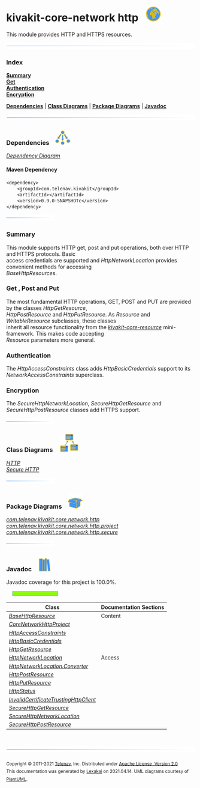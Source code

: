 # kivakit-core-network http &nbsp;&nbsp;![](../../../documentation/images/world-40.png)

This module provides HTTP and HTTPS resources.

![](documentation/images/horizontal-line.png)

### Index

[**Summary**](#summary)  
[**Get**](#get)  
[**Authentication**](#authentication)  
[**Encryption**](#encryption)  

[**Dependencies**](#dependencies) | [**Class Diagrams**](#class-diagrams) | [**Package Diagrams**](#package-diagrams) | [**Javadoc**](#javadoc)

![](documentation/images/horizontal-line.png)

### Dependencies <a name="dependencies"></a> &nbsp;&nbsp; ![](documentation/images/dependencies-40.png)

[*Dependency Diagram*](documentation/diagrams/dependencies.svg)

#### Maven Dependency

    <dependency>
        <groupId>com.telenav.kivakit</groupId>
        <artifactId></artifactId>
        <version>0.9.0-SNAPSHOTc</version>
    </dependency>

![](documentation/images/short-horizontal-line.png)

[//]: # (start-user-text)

### Summary <a name = "summary"></a>

This module supports HTTP get, post and put operations, both over HTTP and HTTPS protocols. Basic  
access credentials are supported and *HttpNetworkLocation* provides convenient methods for accessing  
*BaseHttpResource*s.

### Get <a name = "get"></a>, Post and Put

The most fundamental HTTP operations, GET, POST and PUT are provided by the classes *HttpGetResource*,  
*HttpPostResource* and *HttpPutResource*. As *Resource* and *WritableResource* subclasses, these classes  
inherit all resource functionality from the [*kivakit-core-resource*](../../resource/README.md) mini-framework. This makes code accepting  
*Resource* parameters more general.

### Authentication <a name = "authentication"></a>

The *HttpAccessConstraints* class adds *HttpBasicCredentials* support to its *NetworkAccessConstraints* superclass.

### Encryption <a name = "encryption"></a>

The *SecureHttpNetworkLocation*, *SecureHttpGetResource* and *SecureHttpPostResource* classes add HTTPS support.

[//]: # (end-user-text)

![](documentation/images/short-horizontal-line.png)

### Class Diagrams <a name="class-diagrams"></a> &nbsp; &nbsp; ![](documentation/images/diagram-48.png)

[*HTTP*](documentation/diagrams/diagram-http.svg)  
[*Secure HTTP*](documentation/diagrams/diagram-https.svg)  

![](documentation/images/short-horizontal-line.png)

### Package Diagrams <a name="package-diagrams"></a> &nbsp;&nbsp; ![](documentation/images/box-40.png)

[*com.telenav.kivakit.core.network.http*](documentation/diagrams/com.telenav.kivakit.core.network.http.svg)  
[*com.telenav.kivakit.core.network.http.project*](documentation/diagrams/com.telenav.kivakit.core.network.http.project.svg)  
[*com.telenav.kivakit.core.network.http.secure*](documentation/diagrams/com.telenav.kivakit.core.network.http.secure.svg)  

![](documentation/images/short-horizontal-line.png)

### Javadoc <a name="javadoc"></a> &nbsp;&nbsp; ![](documentation/images/books-40.png)

Javadoc coverage for this project is 100.0%.  
  
&nbsp; &nbsp;  ![](documentation/images/meter-100-12.png)



| Class | Documentation Sections |
|---|---|
| [*BaseHttpResource*](https://telenav.github.io/kivakit-data/javadoc/kivakit.core.network.http/com/telenav/kivakit/core/network/http/BaseHttpResource.html) | Content |  
| [*CoreNetworkHttpProject*](https://telenav.github.io/kivakit-data/javadoc/kivakit.core.network.http/com/telenav/kivakit/core/network/http/project/CoreNetworkHttpProject.html) |  |  
| [*HttpAccessConstraints*](https://telenav.github.io/kivakit-data/javadoc/kivakit.core.network.http/com/telenav/kivakit/core/network/http/HttpAccessConstraints.html) |  |  
| [*HttpBasicCredentials*](https://telenav.github.io/kivakit-data/javadoc/kivakit.core.network.http/com/telenav/kivakit/core/network/http/HttpBasicCredentials.html) |  |  
| [*HttpGetResource*](https://telenav.github.io/kivakit-data/javadoc/kivakit.core.network.http/com/telenav/kivakit/core/network/http/HttpGetResource.html) |  |  
| [*HttpNetworkLocation*](https://telenav.github.io/kivakit-data/javadoc/kivakit.core.network.http/com/telenav/kivakit/core/network/http/HttpNetworkLocation.html) | Access |  
| [*HttpNetworkLocation.Converter*](https://telenav.github.io/kivakit-data/javadoc/kivakit.core.network.http/com/telenav/kivakit/core/network/http/HttpNetworkLocation.Converter.html) |  |  
| [*HttpPostResource*](https://telenav.github.io/kivakit-data/javadoc/kivakit.core.network.http/com/telenav/kivakit/core/network/http/HttpPostResource.html) |  |  
| [*HttpPutResource*](https://telenav.github.io/kivakit-data/javadoc/kivakit.core.network.http/com/telenav/kivakit/core/network/http/HttpPutResource.html) |  |  
| [*HttpStatus*](https://telenav.github.io/kivakit-data/javadoc/kivakit.core.network.http/com/telenav/kivakit/core/network/http/HttpStatus.html) |  |  
| [*InvalidCertificateTrustingHttpClient*](https://telenav.github.io/kivakit-data/javadoc/kivakit.core.network.http/com/telenav/kivakit/core/network/http/secure/InvalidCertificateTrustingHttpClient.html) |  |  
| [*SecureHttpGetResource*](https://telenav.github.io/kivakit-data/javadoc/kivakit.core.network.http/com/telenav/kivakit/core/network/http/secure/SecureHttpGetResource.html) |  |  
| [*SecureHttpNetworkLocation*](https://telenav.github.io/kivakit-data/javadoc/kivakit.core.network.http/com/telenav/kivakit/core/network/http/secure/SecureHttpNetworkLocation.html) |  |  
| [*SecureHttpPostResource*](https://telenav.github.io/kivakit-data/javadoc/kivakit.core.network.http/com/telenav/kivakit/core/network/http/secure/SecureHttpPostResource.html) |  |  

[//]: # (start-user-text)



[//]: # (end-user-text)

<br/>

![](documentation/images/horizontal-line.png)

<sub>Copyright &#169; 2011-2021 [Telenav](http://telenav.com), Inc. Distributed under [Apache License, Version 2.0](LICENSE)</sub>  
<sub>This documentation was generated by [Lexakai](https://github.com/Telenav/lexakai) on 2021.04.14. UML diagrams courtesy
of [PlantUML](http://plantuml.com).</sub>


